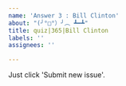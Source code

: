 ```yaml
---
name: 'Answer 3 : Bill Clinton'
about: "(╯°□°）╯︵ ┻━┻"
title: quiz|365|Bill Clinton
labels: ''
assignees: ''

---
```


Just click 'Submit new issue'.
